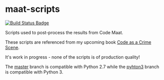 maat-scripts
============

[![Build Status Badge](https://github.com/wonderbird/maat-scripts/actions/workflows/python-app.yml/badge.svg?branch=python3)](https://github.com/wonderbird/maat-scripts/actions/workflows/python-app.yml)

Scripts used to post-process the results from Code Maat.

These scripts are referenced from my upcoming book [Code as a Crime Scene](http://pragprog.com/book/atcrime/code-as-a-crime-scene).

It's work in progress - none of the scripts is of production quality!

The [master](https://github.com/adamtornhill/maat-scripts/tree/master) branch is compatible with Python 2.7
while the [pyhton3](https://github.com/adamtornhill/maat-scripts/tree/python3) branch is compatible with Python 3.